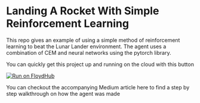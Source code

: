 # Landing A Rocket With Simple Reinforcement Learning
This repo gives an example of using a simple method of reinforcement learning to beat the Lunar Lander environment. The agent uses a combination of CEM and neural networks using the pytorch library. 

You can quickly get this project up and running on the cloud with this button

[![Run on FloydHub](https://static.floydhub.com/button/button.svg)](https://floydhub.com/run?template=https://github.com/djbyrne/Landing-A-Rocket-With-Simple-Reinforcement-Learning)

You can checkout the accompanying Medium article here to find a step by step walkthrough on how the agent was made
